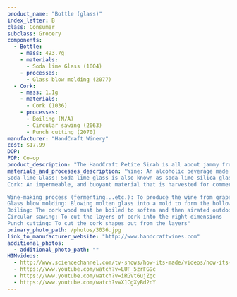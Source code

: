 ```yaml
---
product_name: "Bottle (glass)"
index_letter: B
class: Consumer
subclass: Grocery
components:
  - Bottle:
    - mass: 493.7g
    - materials:
      - Soda lime Glass (1004)
    - processes:
      - Glass blow molding (2077)
  - Cork:
    - mass: 1.1g
    - materials:
      - Cork (1036)
    - processes:
      - Boiling (N/A)
      - Circular sawing (2063)
      - Punch cutting (2070)
manufacturer: "HandCraft Winery"
cost: $17.99
DOP: 
POP: Co-op
product_description: "The HandCraft Petite Sirah is all about jammy fruit from beginning to end. It starts with aromas of cherry, plum and cocoa followed by flavors of blueberry, coffee and spice. This full-bodied wine has a bold tannin structure and balanced acidity that lead to a long finish. This big wine is anything but 'petite.'"
materials_and_processes_description: "Wine: An alcoholic beverage made from fermented grapes
Soda-lime Glass: Soda lime glass is also known as soda-lime-silica glass is the most common type of glass
Cork: An impermeable, and buoyant material that is harvested for commercial use primarily from the Cork Oak

Wine-making process (fermenting...etc.): To produce the wine from grapes and other natural ingredients 
Glass blow molding: Blowing molten glass into a mold to form the hollowed bottle
Boiling: The cork wood must be boiled to soften and then airated outdoors for half a year
Circular sawing: To cut the layers of cork into the right dimensions
Punch cutting: To cut the cork shapes out from the layers"
primary_photo_path: /photos/3036.jpg
link_to_manufacturer_website: "http://www.handcraftwines.com"
additional_photos:
  - additional_photo_path: ""
HIMvideos:
  - http://www.sciencechannel.com/tv-shows/how-its-made/videos/how-its-made-wine/
  - https://www.youtube.com/watch?v=LUF_5zrFG9c
  - https://www.youtube.com/watch?v=iRGVt6ujZgc
  - https://www.youtube.com/watch?v=X1CgXyBd2nY
---
```

